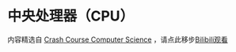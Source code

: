 # 中央处理器（CPU）

内容精选自 [Crash Course Computer Science](https://thecrashcourse.com/topic/computerscience/) ，请点此移步[Bilibili观看](https://www.bilibili.com/video/BV1EW411u7th?p=7)